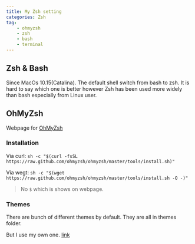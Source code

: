 ```yaml
---
title: My Zsh setting
categories: Zsh
tag:
    - ohmyzsh
    - zsh
    - bash
    - terminal
---
```


## Zsh & Bash

Since MacOs 10.15(Catalina). The default shell switch from bash to zsh. It is hard to say which one is better however Zsh has been used more widely than bash especially from Linux user.

## OhMyZsh

Webpage for [OhMyZsh](https://ohmyz.sh)

### Installation

Via curl: `sh -c "$(curl -fsSL https://raw.github.com/ohmyzsh/ohmyzsh/master/tools/install.sh)"`

Via wegt: `sh -c "$(wget https://raw.github.com/ohmyzsh/ohmyzsh/master/tools/install.sh -O -)"`

> No `$` which is shows on webpage.

### Themes

There are bunch of different themes by default. They are all in themes folder.

But I use my own one. [link]({{site.url}}{{site.baseurl}}/public/file/TyrangYang.zsh-theme)
